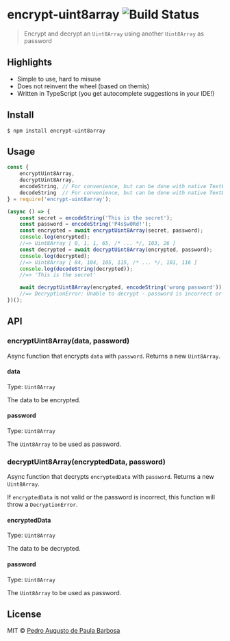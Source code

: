 # encrypt-uint8array ![Build Status](https://github.com/papb/encrypt-uint8array/workflows/CI/badge.svg)

> Encrypt and decrypt an `Uint8Array` using another `Uint8Array` as password


## Highlights

* Simple to use, hard to misuse
* Does not reinvent the wheel (based on themis)
* Written in TypeScript (you get autocomplete suggestions in your IDE!)


## Install

```
$ npm install encrypt-uint8array
```


## Usage

```js
const {
	encryptUint8Array,
	decryptUint8Array,
	encodeString, // For convenience, but can be done with native TextEncoder
	decodeString  // For convenience, but can be done with native TextDecoder
} = require('encrypt-uint8array');

(async () => {
	const secret = encodeString('This is the secret');
	const password = encodeString('P4s$w0Rd!');
	const encrypted = await encryptUint8Array(secret, password);
	console.log(encrypted);
	//=> Uint8Array [ 0, 1, 1, 65, /* ... */, 103, 26 ]
	const decrypted = await decryptUint8Array(encrypted, password);
	console.log(decrypted);
	//=> Uint8Array [ 84, 104, 105, 115, /* ... */, 101, 116 ]
	console.log(decodeString(decrypted));
	//=> 'This is the secret'

	await decryptUint8Array(encrypted, encodeString('wrong password'));
	//=> DecryptionError: Unable to decrypt - password is incorrect or data is corrupted.
})();
```


## API

### encryptUint8Array(data, password)

Async function that encrypts `data` with `password`. Returns a new `Uint8Array`.

#### data

Type: `Uint8Array`

The data to be encrypted.

#### password

Type: `Uint8Array`

The `Uint8Array` to be used as password.

### decryptUint8Array(encryptedData, password)

Async function that decrypts `encryptedData` with `password`. Returns a new `Uint8Array`.

If `encryptedData` is not valid or the password is incorrect, this function will throw a `DecryptionError`.

#### encryptedData

Type: `Uint8Array`

The data to be decrypted.

#### password

Type: `Uint8Array`

The `Uint8Array` to be used as password.


## License

MIT © [Pedro Augusto de Paula Barbosa](https://github.com/papb)
